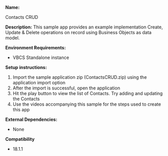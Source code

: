 **Name:**

Contacts CRUD

**Description:**
This sample app provides an example implementation Create, Update & Delete operations on record using Business Objects as data model.
  

**Environment Requirements:**

* VBCS Standalone instance

**Setup instructions:**

1. Import the sample application zip (ContactsCRUD.zip) using the application import option
2. After the import is successful, open the application
3. Hit the play button to view the list of Contacts. Try adding and updating the Contacts
4. Use the videos accompanying this sample for the steps used to create this app

**External Dependencies:**

* None

**Compatibility**

* 18.1.1
